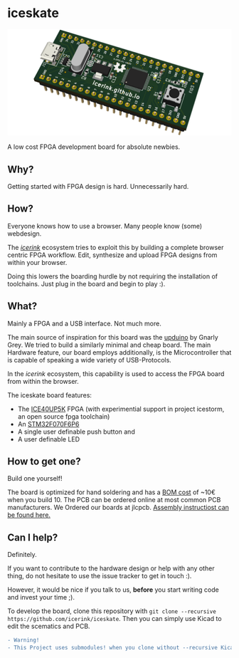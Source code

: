 # iceskate
![rendering of the board](doc/rendering.png)

A low cost FPGA development board for absolute newbies.

## Why?
Getting started with FPGA design is hard. Unnecessarily hard.

## How?
Everyone knows how to use a browser. Many people know (some) webdesign.

The [*icerink*](https://github.com/icerink) ecosystem tries to exploit this by building a complete browser centric FPGA workflow. Edit, synthesize and upload FPGA designs from within your browser.

Doing this lowers the boarding hurdle by not requiring the installation of toolchains. Just plug in the board and begin to play :).

## What?
Mainly a FPGA and a USB interface. Not much more. 

The main source of inspiration for this board was the [upduino](http://gnarlygrey.atspace.cc/development-platform.html) by Gnarly Grey. We tried to build a similarly minimal and cheap board. The main Hardware feature, our board employs additionally, is the Microcontroller that is capable of speaking a wide variety of USB-Protocols.

In the *icerink* ecosystem, this capability is used to access the FPGA board from within the browser. 

The iceskate board features:
* The [ICE40UP5K](http://datasheet.octopart.com/ICE40UP5K-SG48ITR50-Lattice-Semiconductor-datasheet-101745901.pdf) FPGA (with experimential support in project icestorm, an open source fpga toolchain)
* An [STM32F070F6P6](http://datasheet.octopart.com/STM32F070F6P6-STMicroelectronics-datasheet-36993117.pdf)
* A single user definable push button and
* A user definable LED

## How to get one?
Build one yourself!

The board is optimized for hand soldering and has a [BOM cost](https://octopart.com/bom-tool/w8mU938s) of ~10€ when you build 10. The PCB can be ordered online at most common PCB manufacturers. We Ordered our boards at jlcpcb. 
[Assembly instructiost can be found here.](https://github.com/icerink/iceskate)

## Can I help?
Definitely.

If you want to contribute to the hardware design or help with any other thing, do not hesitate to use the issue tracker to get in touch :).

However, it would be nice if you talk to us, **before** you start writing code and invest your time ;).

To develop the board, clone this repository with 
`git clone --recursive https://github.com/icerink/iceskate`.
Then you can simply use Kicad to edit the scematics and PCB.

```diff
- Warning!
- This Project uses submodules! when you clone without --recursive Kicad wont find some libraries!
```
